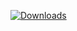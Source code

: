 [![Downloads](https://img.shields.io/npm/dt/${repo-name}.svg)](https://www.npmjs.com/package/${repo-name})
